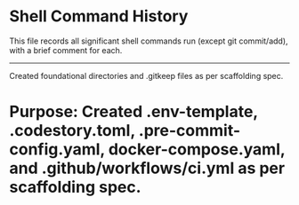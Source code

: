 # Shell Command History

This file records all significant shell commands run (except git commit/add), with a brief comment for each.

---
Created foundational directories and .gitkeep files as per scaffolding spec.
# Purpose: Created .env-template, .codestory.toml, .pre-commit-config.yaml, docker-compose.yaml, and .github/workflows/ci.yml as per scaffolding spec.
